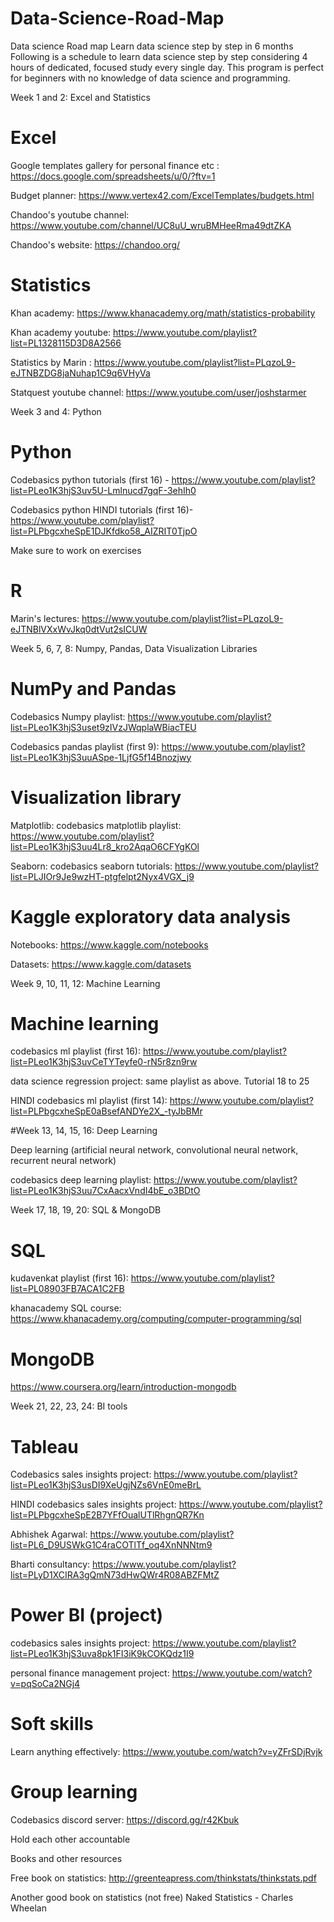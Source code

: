 # Data-Science-Road-Map
Data science Road map
Learn data science step by step in 6 months
Following is a schedule to learn data science step by step considering 4 hours of dedicated, focused study every single day. This program is perfect for beginners with no knowledge of data science and programming.

Week 1 and 2: Excel and Statistics
# Excel

Google templates gallery for personal finance etc : https://docs.google.com/spreadsheets/u/0/?ftv=1

Budget planner: https://www.vertex42.com/ExcelTemplates/budgets.html

Chandoo's youtube channel: https://www.youtube.com/channel/UC8uU_wruBMHeeRma49dtZKA

Chandoo's website: https://chandoo.org/

# Statistics
Khan academy: https://www.khanacademy.org/math/statistics-probability

Khan academy youtube: https://www.youtube.com/playlist?list=PL1328115D3D8A2566

Statistics by Marin : https://www.youtube.com/playlist?list=PLqzoL9-eJTNBZDG8jaNuhap1C9q6VHyVa

Statquest youtube channel: https://www.youtube.com/user/joshstarmer

Week 3 and 4: Python

# Python

Codebasics python tutorials (first 16) - https://www.youtube.com/playlist?list=PLeo1K3hjS3uv5U-Lmlnucd7gqF-3ehIh0

Codebasics python HINDI tutorials (first 16)- https://www.youtube.com/playlist?list=PLPbgcxheSpE1DJKfdko58_AIZRIT0TjpO

Make sure to work on exercises

# R
Marin's lectures: https://www.youtube.com/playlist?list=PLqzoL9-eJTNBlVXxWvJkq0dtVut2sICUW

Week 5, 6, 7, 8: Numpy, Pandas, Data Visualization Libraries

# NumPy and Pandas

Codebasics Numpy playlist: https://www.youtube.com/playlist?list=PLeo1K3hjS3uset9zIVzJWqplaWBiacTEU

Codebasics pandas playlist (first 9): https://www.youtube.com/playlist?list=PLeo1K3hjS3uuASpe-1LjfG5f14Bnozjwy

# Visualization library

Matplotlib: codebasics matplotlib playlist: https://www.youtube.com/playlist?list=PLeo1K3hjS3uu4Lr8_kro2AqaO6CFYgKOl

Seaborn: codebasics seaborn tutorials: https://www.youtube.com/playlist?list=PLJIOr9Je9wzHT-ptgfelpt2Nyx4VGX_j9

# Kaggle exploratory data analysis

Notebooks: https://www.kaggle.com/notebooks

Datasets: https://www.kaggle.com/datasets

Week 9, 10, 11, 12: Machine Learning

# Machine learning

codebasics ml playlist (first 16): https://www.youtube.com/playlist?list=PLeo1K3hjS3uvCeTYTeyfe0-rN5r8zn9rw

data science regression project: same playlist as above. Tutorial 18 to 25

HINDI codebasics ml playlist (first 14): https://www.youtube.com/playlist?list=PLPbgcxheSpE0aBsefANDYe2X_-tyJbBMr

#Week 13, 14, 15, 16: Deep Learning

Deep learning (artificial neural network, convolutional neural network, recurrent neural network)

codebasics deep learning playlist: https://www.youtube.com/playlist?list=PLeo1K3hjS3uu7CxAacxVndI4bE_o3BDtO

Week 17, 18, 19, 20: SQL & MongoDB

# SQL


kudavenkat playlist (first 16): https://www.youtube.com/playlist?list=PL08903FB7ACA1C2FB

khanacademy SQL course: https://www.khanacademy.org/computing/computer-programming/sql

# MongoDB

https://www.coursera.org/learn/introduction-mongodb

Week 21, 22, 23, 24: BI tools

# Tableau

Codebasics sales insights project: https://www.youtube.com/playlist?list=PLeo1K3hjS3usDI9XeUgjNZs6VnE0meBrL

HINDI codebasics sales insights project: https://www.youtube.com/playlist?list=PLPbgcxheSpE2B7YFfOualUTlRhgnQR7Kn

Abhishek Agarwal: https://www.youtube.com/playlist?list=PL6_D9USWkG1C4raCOTlTf_oq4XnNNNtm9

Bharti consultancy: https://www.youtube.com/playlist?list=PLyD1XCIRA3gQmN73dHwQWr4R08ABZFMtZ

# Power BI (project)

codebasics sales insights project: https://www.youtube.com/playlist?list=PLeo1K3hjS3uva8pk1FI3iK9kCOKQdz1I9

personal finance management project: https://www.youtube.com/watch?v=pqSoCa2NGj4

# Soft skills
Learn anything effectively: https://www.youtube.com/watch?v=yZFrSDjRvjk


# Group learning

Codebasics discord server: https://discord.gg/r42Kbuk

Hold each other accountable

Books and other resources

Free book on statistics: http://greenteapress.com/thinkstats/thinkstats.pdf

Another good book on statistics (not free) Naked Statistics - Charles Wheelan

